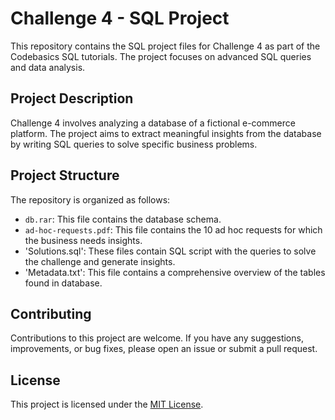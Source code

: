 # Challenge 4 - SQL Project

This repository contains the SQL project files for Challenge 4 as part of the Codebasics SQL tutorials. The project focuses on advanced SQL queries and data analysis.

## Project Description

Challenge 4 involves analyzing a database of a fictional e-commerce platform. The project aims to extract meaningful insights from the database by writing SQL queries to solve specific business problems.

## Project Structure

The repository is organized as follows:

- `db.rar`: This file contains the database schema.
- `ad-hoc-requests.pdf`: This file contains the  10 ad hoc requests for which the business needs insights.
- 'Solutions.sql': These files contain SQL script with the queries to solve the challenge and generate insights.
- 'Metadata.txt': This file contains a comprehensive overview of the tables found in database.

## Contributing
Contributions to this project are welcome. If you have any suggestions, improvements, or bug fixes, please open an issue or submit a pull request.

## License

This project is licensed under the [MIT License](LICENSE).
